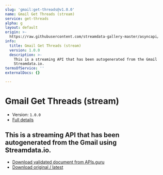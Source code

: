 ```yaml
---
slug: 'gmail:get-threads@v1.0.0'
name: Gmail Get Threads (stream)
service: get-threads
alpha: g
layout: default
origin: >-
  https://raw.githubusercontent.com/streamdata-gallery-master/asyncapi/master/_listings/gmail/gmail-get-threads-stream-async.md
info:
  title: Gmail Get Threads (stream)
  version: 1.0.0
  description: >-
    This is a streaming API that has been autogenerated from the Gmail using
    Streamdata.io.
termsOfService: ''
externalDocs: {}

---
```

# Gmail Get Threads (stream)

* Version: `1.0.0`
* [Full details](../html/gmail:get-threads@v1.0.0.html)



## This is a streaming API that has been autogenerated from the Gmail using Streamdata.io.



* [Download validated document from APIs.guru](https://raw.githubusercontent.com/APIs-guru/asyncapi-directory/master/docs/APIs/gmail%3Aget-threads%40v1.0.0.yaml)
* [Download original / latest](https://raw.githubusercontent.com/streamdata-gallery-master/asyncapi/master/_listings/gmail/gmail-get-threads-stream-async.md)

<script type="application/ld+json">
{
  "@context": "http://schema.org/",
  "@type": "WebAPI",
  "description": "This is a streaming API that has been autogenerated from the Gmail using Streamdata.io.",
  "documentation": "",

  "name": "Gmail Get Threads (stream)"
}
</script>
